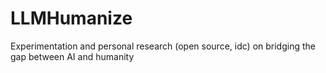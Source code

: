 # LLMHumanize
Experimentation and personal research (open source, idc) on bridging the gap between AI and humanity

